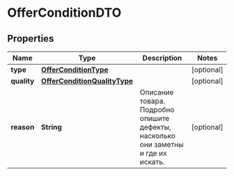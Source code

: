 

# OfferConditionDTO

## Properties

Name | Type | Description | Notes
------------ | ------------- | ------------- | -------------
**type** | [**OfferConditionType**](OfferConditionType.md) |  |  [optional]
**quality** | [**OfferConditionQualityType**](OfferConditionQualityType.md) |  |  [optional]
**reason** | **String** | Описание товара. Подробно опишите дефекты, насколько они заметны и где их искать.  |  [optional]




